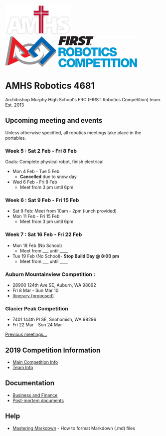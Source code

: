 ﻿
![AMHS Logo](img/amhs-logo-white-100.png) ![FRC Logo](img/frc-logo-100.png)

# AMHS Robotics 4681
Archibishop Murphy High School's FRC (FIRST Robotics Competition) team.  
Est. 2013

## Upcoming meeting and events

Unless otherwise specified, all robotics meetings take place in the portables.


### Week 5 : Sat 2 Feb - Fri 8 Feb
Goals: Complete physical robot, finish electrical
* Mon 4 Feb - Tue 5 Feb
  * **Cancelled** due to snow day
* Wed 6 Feb - Fri 8 Feb
  * Meet from 3 pm until 6pm

### Week 6 : Sat 9 Feb - Fri 15 Feb
* Sat 9 Feb:
  Meet from 10am - 2pm (lunch provided)
* Mon 11 Feb - Fri 15 Feb
  * Meet from 3 pm until 6pm

### Week 7 : Sat 16 Feb - Fri 22 Feb
* Mon 18 Feb (No School)
    * Meet from ___ until ____
* Tue 19 Feb (No School)- **Stop Build Day @ 8:00 pm**
    * Meet from ___ until ____

### Auburn Mountainview Competition : 
* 28900 124th Ave SE, Auburn, WA 98092
* Fri 8 Mar - Sun Mar 10
* [Itinerary (proposed)](docs/2019/itinerary_AuburnMtView.md)
    
### Glacier Peak Competition
* 7401 144th Pl SE, Snohomish, WA 98296
* Fri 22 Mar - Sun 24 Mar
    

[Previous meetings...](docs/2019/meetingshistory.md)

## 2019 Competition Information

* [Main Competition Info](docs/2019/README.md)
* [Team Info](docs/2019/teams)

## Documentation

* [Business and Finance](docs/2019/teams/business-team.md)
* [Post-mortem documents](docs/post-mortem.md)

## Help

* [Mastering Markdown](https://guides.github.com/features/mastering-markdown/) - How to format Markdown (.md) files
